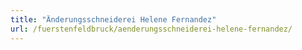 ```yaml
---
title: "Änderungsschneiderei Helene Fernandez"
url: /fuerstenfeldbruck/aenderungsschneiderei-helene-fernandez/
---
```

